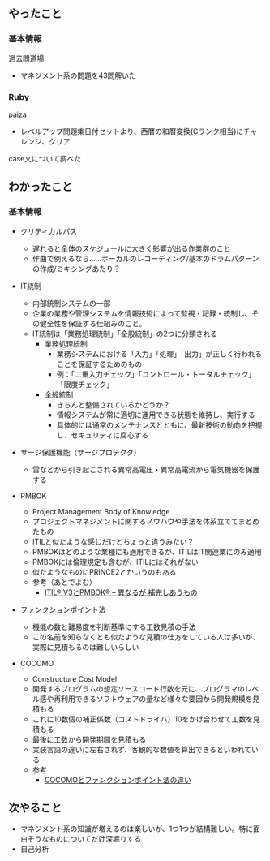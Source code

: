 ## やったこと

### 基本情報

過去問道場
- マネジメント系の問題を43問解いた

### Ruby

paiza
- レベルアップ問題集日付セットより、西暦の和暦変換(Cランク相当)にチャレンジ、クリア

case文について調べた

## わかったこと

### 基本情報

- クリティカルパス
  - 遅れると全体のスケジュールに大きく影響が出る作業群のこと
  - 作曲で例えるなら……ボーカルのレコーディング/基本のドラムパターンの作成/ミキシングあたり？

- IT統制
  - 内部統制システムの一部
  - 企業の業務や管理システムを情報技術によって監視・記録・統制し、その健全性を保証する仕組みのこと。
  - IT統制は「業務処理統制」「全般統制」の2つに分類される
    - 業務処理統制
      - 業務システムにおける「入力」「処理」「出力」が正しく行われることを保証するためのもの
      - 例：「二重入力チェック」「コントロール・トータルチェック」「限度チェック」
    - 全般統制
      - きちんと整備されているかどうか？
      - 情報システムが常に適切に運用できる状態を維持し、実行する
      - 具体的には通常のメンテナンスとともに、最新技術の動向を把握し、セキュリティに腐心する

- サージ保護機能（サージプロテクタ）
  - 雷などから引き起こされる異常高電圧・異常高電流から電気機器を保護する

- PMBOK
  - Project Management Body of Knowledge
  - プロジェクトマネジメントに関するノウハウや手法を体系立ててまとめたもの
  - ITILと似たような感じだけどちょっと違うみたい？
  - PMBOKはどのような業種にも適用できるが、ITILはIT関連業にのみ適用
  - PMBOKには倫理規定も含むが、ITILにはそれがない
  - 似たようなものにPRINCE2とかいうのもある
  - 参考（あとでよむ）
    - [ITIL® V3とPMBOK® – 異なるが 補完しあうもの](https://www.trainocate.co.jp/reference/contents/wp_distinct_but_complimentary.pdf)

- ファンクションポイント法
  - 機能の数と難易度を判断基準にする工数見積の手法
  - この名前を知らなくとも似たような見積の仕方をしている人は多いが、実際に見積もるのは難しいらしい

- COCOMO
  - Constructure Cost Model
  - 開発するプログラムの想定ソースコード行数を元に、プログラマのレベル感や再利用できるソフトウェアの量など様々な要因から開発規模を見積もる
  - これに10数個の補正係数（コストドライバ）10をかけ合わせて工数を見積もる
  - 最後に工数から開発期間を見積もる
  - 実装言語の違いに左右されず、客観的な数値を算出できるといわれている
  - 参考
    - [COCOMOとファンクションポイント法の違い](https://detail.chiebukuro.yahoo.co.jp/qa/question_detail/q1025210920)

## 次やること

- マネジメント系の知識が増えるのは楽しいが、1つ1つが結構難しい。特に面白そうなものについてだけ深堀りする
- 自己分析